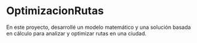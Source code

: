 # OptimizacionRutas
En este proyecto, desarrollé un modelo matemático y una solución basada en cálculo para analizar y optimizar rutas en una ciudad.
